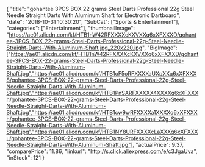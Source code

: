 {
	"title": "gohantee 3PCS BOX 22 grams Steel Darts Professional 22g Steel Needle Straight Darts With Aluminum Shaft for Electronic Dartboard",
	"date": "2018-10-31 10:30:20",
	"SubCat": ["Sports & Entertainment"],
	"categories": ["Entertainment"],
	"thumbnailImage": "https://ae01.alicdn.com/kf/HTB1nW42RFXXXXcKXVXXq6xXFXXXD/gohantee-3PCS-BOX-22-grams-Steel-Darts-Professional-22g-Steel-Needle-Straight-Darts-With-Aluminum-Shaft.jpg_220x220.jpg",
	"BigImage": ["https://ae01.alicdn.com/kf/HTB1nW42RFXXXXcKXVXXq6xXFXXXD/gohantee-3PCS-BOX-22-grams-Steel-Darts-Professional-22g-Steel-Needle-Straight-Darts-With-Aluminum-Shaft.jpg","https://ae01.alicdn.com/kf/HTB1oF5oRFXXXXaUXpXXq6xXFXXX8/gohantee-3PCS-BOX-22-grams-Steel-Darts-Professional-22g-Steel-Needle-Straight-Darts-With-Aluminum-Shaft.jpg","https://ae01.alicdn.com/kf/HTB1PnSARFXXXXX4XXXXq6xXFXXXh/gohantee-3PCS-BOX-22-grams-Steel-Darts-Professional-22g-Steel-Needle-Straight-Darts-With-Aluminum-Shaft.jpg","https://ae01.alicdn.com/kf/HTB1cw9wRFXXXXa1XXXXq6xXFXXXh/gohantee-3PCS-BOX-22-grams-Steel-Darts-Professional-22g-Steel-Needle-Straight-Darts-With-Aluminum-Shaft.jpg","https://ae01.alicdn.com/kf/HTB1NY8URFXXXXcLaXXXq6xXFXXXu/gohantee-3PCS-BOX-22-grams-Steel-Darts-Professional-22g-Steel-Needle-Straight-Darts-With-Aluminum-Shaft.jpg"],
	"actualPrice": 9.37,
	"comparePrice": 11.86,
	"linkurl": "http://s.click.aliexpress.com/e/c3JgaUva",
	"inStock": 121
}
